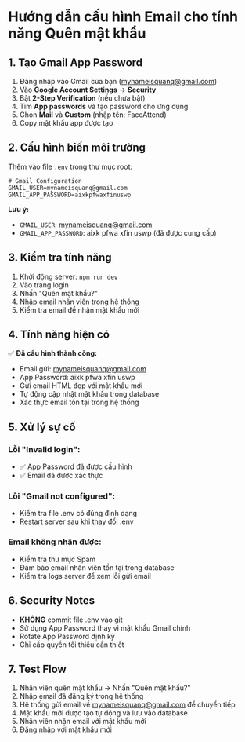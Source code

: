 # Hướng dẫn cấu hình Email cho tính năng Quên mật khẩu

## 1. Tạo Gmail App Password

1. Đăng nhập vào Gmail của bạn (mynameisquanq@gmail.com)
2. Vào **Google Account Settings** → **Security**
3. Bật **2-Step Verification** (nếu chưa bật)
4. Tìm **App passwords** và tạo password cho ứng dụng
5. Chọn **Mail** và **Custom** (nhập tên: FaceAttend)
6. Copy mật khẩu app được tạo

## 2. Cấu hình biến môi trường

Thêm vào file `.env` trong thư mục root:

```env
# Gmail Configuration
GMAIL_USER=mynameisquanq@gmail.com
GMAIL_APP_PASSWORD=aixkpfwaxfinuswp
```

**Lưu ý:** 
- `GMAIL_USER`: mynameisquanq@gmail.com
- `GMAIL_APP_PASSWORD`: aixk pfwa xfin uswp (đã được cung cấp)

## 3. Kiểm tra tính năng

1. Khởi động server: `npm run dev`
2. Vào trang login
3. Nhấn "Quên mật khẩu?"
4. Nhập email nhân viên trong hệ thống
5. Kiểm tra email để nhận mật khẩu mới

## 4. Tính năng hiện có

✅ **Đã cấu hình thành công:**
- Email gửi: mynameisquanq@gmail.com
- App Password: aixk pfwa xfin uswp
- Gửi email HTML đẹp với mật khẩu mới
- Tự động cập nhật mật khẩu trong database
- Xác thực email tồn tại trong hệ thống

## 5. Xử lý sự cố

### Lỗi "Invalid login":
- ✅ App Password đã được cấu hình
- ✅ Email đã được xác thực

### Lỗi "Gmail not configured":
- Kiểm tra file .env có đúng định dạng
- Restart server sau khi thay đổi .env

### Email không nhận được:
- Kiểm tra thư mục Spam
- Đảm bảo email nhân viên tồn tại trong database
- Kiểm tra logs server để xem lỗi gửi email

## 6. Security Notes

- **KHÔNG** commit file .env vào git
- Sử dụng App Password thay vì mật khẩu Gmail chính
- Rotate App Password định kỳ
- Chỉ cấp quyền tối thiểu cần thiết 

## 7. Test Flow

1. Nhân viên quên mật khẩu → Nhấn "Quên mật khẩu?"
2. Nhập email đã đăng ký trong hệ thống
3. Hệ thống gửi email về mynameisquanq@gmail.com để chuyển tiếp
4. Mật khẩu mới được tạo tự động và lưu vào database
5. Nhân viên nhận email với mật khẩu mới
6. Đăng nhập với mật khẩu mới 